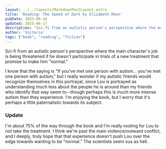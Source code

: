 ```yaml
---
layout: ../../layouts/MarkdownPostLayout.astro
title: 'Reading: The Speed of Dark by Elizabeth Moon'
pubDate: 2025-06-16
updated: 2025-06-17
description: "Sci-fi from an autistic person's perspective where the main character's job is being threatened if he doesn't participate in trials of a new treatment that promise to make him 'normal.'"
author: 'Victoria'
tags: ["book", "reading", "fiction"]
---
```

Sci-fi from an autistic person's perspective where the main character's job is being threatened if he doesn't participate in trials of a new treatment that promise to make him "normal."

I know that the saying is "If you've met one person with autism... you've met one person with autism," but I really wonder if my autistic friends would recognize themselves in this portrayal, since Lou is portrayed as understanding much less about the people he is around than my friends who identify that way seem to--though perhaps this is much more intense autism than they experience. I'm enjoying the book, but I worry that it's perhaps a little paternalistic towards its subject.

### Update

I'm about 75% of the way through the book and I'm really rooting for Lou to not take the treatment. I think we're past the main violence/outward conflict, and I deeply, truly hope that that experience doesn't push Lou over the edge towards wanting to be "normal." The scientists seem sus as hell.
